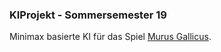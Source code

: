 ### KIProjekt - Sommersemester 19

Minimax basierte KI für das Spiel [Murus Gallicus](https://mancala.fandom.com/wiki/Murus_Gallicus).
